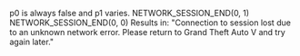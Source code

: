 p0 is always false and p1 varies.
NETWORK_SESSION_END(0, 1)
NETWORK_SESSION_END(0, 0)
Results in: "Connection to session lost due to an unknown network error. Please return to Grand Theft Auto V and try again later."